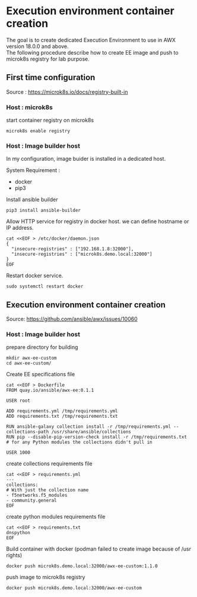 # Execution environment container creation
The goal is to create dedicated Execution Environment to use in AWX version 18.0.0 and above.  
The following procedure describe how to create EE image and push to microk8s registry for lab purpose.

## First time configuration
Source : https://microk8s.io/docs/registry-built-in
### **Host : microk8s**
start container registry on microk8s
```
microk8s enable registry
```

### **Host : Image builder host**
In my configuration, image buider is installed in a dedicated host.

System Requirement :
- docker
- pip3

Install ansible builder
```
pip3 install ansible-builder
```

Allow HTTP service for registry in docker host. we can define hostname or IP address.
```
cat <<EOF > /etc/docker/daemon.json
{
  "insecure-registries" : ["192.168.1.8:32000"],
  "insecure-registries" : ["microk8s.demo.local:32000"]
}
EOF
```

Restart docker service.
```
sudo systemctl restart docker
```

## Execution environment container creation
Source: https://github.com/ansible/awx/issues/10060
### **Host : Image builder host**
prepare directory for building
```
mkdir awx-ee-custom
cd awx-ee-custom/
```
Create EE specifications file
```
cat <<EOF > Dockerfile
FROM quay.io/ansible/awx-ee:0.1.1

USER root

ADD requirements.yml /tmp/requirements.yml
ADD requirements.txt /tmp/requirements.txt

RUN ansible-galaxy collection install -r /tmp/requirements.yml --collections-path /usr/share/ansible/collections
RUN pip --disable-pip-version-check install -r /tmp/requirements.txt  # for any Python modules the collections didn't pull in

USER 1000
```
create collections requirements file
```
cat <<EOF > requirements.yml
---
collections:
# With just the collection name
- f5networks.f5_modules
- community.general
EOF
```

create python modules requirements file
```
cat <<EOF > requirements.txt
dnspython
EOF
```

Build container with docker (podman failed to create image because of /usr rights)
```
docker push microk8s.demo.local:32000/awx-ee-custom:1.1.0
```

push image to microk8s registry
```
docker push microk8s.demo.local:32000/awx-ee-custom
```
